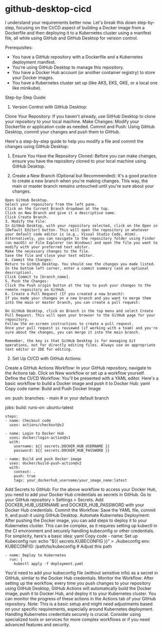# github-desktop-cicd


I understand your requirements better now. Let's break this down step-by-step, focusing on the CI/CD aspect of building a Docker image from a Dockerfile and then deploying it to a Kubernetes cluster using a manifest file, all while using GitHub and GitHub Desktop for version control.

Prerequisites:
- You have a GitHub repository with a Dockerfile and a Kubernetes deployment manifest.
- You're using GitHub Desktop to manage this repository.
- You have a Docker Hub account (or another container registry) to store your Docker images.
- You have a Kubernetes cluster set up (like AKS, EKS, GKE, or a local one like minikube).


Step-by-Step Guide:
1. Version Control with GitHub Desktop:

Clone Your Repository: If you haven't already, use GitHub Desktop to clone your repository to your local machine.
Make Changes: Modify your Dockerfile or application code as needed.
Commit and Push: Using GitHub Desktop, commit your changes and push them to GitHub.


Here's a step-by-step guide to help you modify a file and commit the changes using GitHub Desktop:

1. Ensure You Have the Repository Cloned:
Before you can make changes, ensure you have the repository cloned to your local machine using GitHub Desktop.

2. Create a New Branch (Optional but Recommended):
It's a good practice to create a new branch when you're making changes. This way, the main or master branch remains untouched until you're sure about your changes.

```
Open GitHub Desktop.
Select your repository from the left pane.
Click on the Current Branch dropdown at the top.
Click on New Branch and give it a descriptive name.
Click Create Branch.
3. Modify the File:
In GitHub Desktop, with your repository selected, click on the Open in [Default Editor] button. This will open the repository in whatever your default code editor is (e.g., Visual Studio Code, Atom).
Alternatively, you can navigate to the repository folder using Finder (on macOS) or File Explorer (on Windows) and open the file you want to modify with your preferred text editor.
Make the necessary changes to the file.
Save the file and close your text editor.
4. Commit the Changes:
Return to GitHub Desktop. You should see the changes you made listed.
In the bottom left corner, enter a commit summary (and an optional description).
Click Commit to [branch_name].
5. Push the Changes:
Click the Push origin button at the top to push your changes to the remote repository on GitHub.
6. Create a Pull Request (If you created a new branch):
If you made your changes on a new branch and you want to merge them into the main or master branch, you can create a pull request:

On GitHub Desktop, click on Branch in the top menu and select Create Pull Request. This will open your browser to the GitHub page for your repository.
Follow the on-screen instructions to create a pull request.
Once your pull request is reviewed (if working with a team) and you're sure about the changes, you can merge it into the main branch.

Remember, the key is that GitHub Desktop is for managing Git operations, not for directly editing files. Always use an appropriate text editor or IDE for editing.
```




2. Set Up CI/CD with GitHub Actions:

Create a GitHub Actions Workflow:
In your GitHub repository, navigate to the Actions tab.
Click on New workflow or set up a workflow yourself.
Define the CI/CD Workflow:
You'll be presented with a YAML editor. Here's a basic workflow to build a Docker image and push it to Docker Hub:
yaml
Copy code
name: Build and Push Docker Image

on:
  push:
    branches:
      - main  # or your default branch

jobs:
  build:
    runs-on: ubuntu-latest

    steps:
    - name: Checkout code
      uses: actions/checkout@v2

    - name: Login to Docker Hub
      uses: docker/login-action@v1
      with:
        username: ${{ secrets.DOCKER_HUB_USERNAME }}
        password: ${{ secrets.DOCKER_HUB_PASSWORD }}

    - name: Build and push Docker image
      uses: docker/build-push-action@v2
      with:
        context: .
        push: true
        tags: your_dockerhub_username/your_image_name:latest


Add Secrets to GitHub:
For the above workflow to access your Docker Hub, you need to add your Docker Hub credentials as secrets in GitHub.
Go to your GitHub repository > Settings > Secrets.
Add DOCKER_HUB_USERNAME and DOCKER_HUB_PASSWORD with your Docker Hub credentials.
Commit the Workflow:
Save the YAML file, commit it, and push it using GitHub Desktop.
Automate Kubernetes Deployment:
After pushing the Docker image, you can add steps to deploy it to your Kubernetes cluster. This can be complex, as it requires setting up kubectl in the CI environment and securely handling kubeconfig or other credentials. For simplicity, here's a basic idea:
yaml
Copy code
    - name: Set up Kubeconfig
      run: echo "${{ secrets.KUBECONFIG }}" > ./kubeconfig
      env:
        KUBECONFIG: /path/to/kubeconfig  # Adjust this path

    - name: Deploy to Kubernetes
      run: |
        kubectl apply -f deployment.yaml
You'd need to add your kubeconfig file (without sensitive info) as a secret in GitHub, similar to the Docker Hub credentials.
Monitor the Workflow:
After setting up the workflow, every time you push changes to your repository using GitHub Desktop, GitHub Actions will automatically build the Docker image, push it to Docker Hub, and deploy it to your Kubernetes cluster.
You can monitor the progress of these actions in the Actions tab of your GitHub repository.
Note:
This is a basic setup and might need adjustments based on your specific requirements, especially around Kubernetes deployment. Handling Kubernetes credentials securely is crucial. Consider using specialized tools or services for more complex workflows or if you need advanced features and security.



